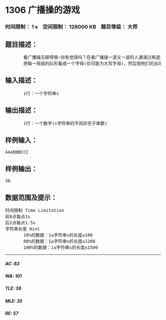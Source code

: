 # 1306 广播操的游戏   
### 时间限制： 1 s&nbsp;&nbsp;&nbsp;&nbsp;空间限制： 128000 KB&nbsp;&nbsp;&nbsp;&nbsp;题目等级： 大师  
## 题目描述：  

<pre>
       看广播操无聊得很~你有觉得吗？在看广播操一波又一波的人潮涌过再退去。觉得很没意思……于是，偶们的大神犇JHT发明了一个及其好玩的游戏~
       把每一班级的队形看成一个字母(仅可能为大写字母)，然后按他们的出场顺序无聊地排成一串，成为了一个著名的字符串！JHT神犇想看看一个年级中，一共有多少种不同的出场组合(LCZ：说白了就是求字符串内的非空子串的数量！)。
</pre>
  
  
## 输入描述：  

<pre>
       1行：一个字符串s
</pre>
  
  
## 输出描述：  

<pre>
       1行：一个数字(s字符串的不同非空子串数)
</pre>
  
  
## 样例输入：  

<pre>
AAABBBCCC
</pre>
  
  
## 样例输出：  

<pre>
36
</pre>
  
  
## 数据范围及提示：  

<pre>
时间限制 Time Limitation
前8点每点1s
后2点每点1.5s
字符串长度 Hint
       10%的数据：1≤字符串s的长度≤100
       80%的数据：1≤字符串s的长度≤1200
       100%的数据：1≤字符串s的长度≤1500
</pre>
  
  
***  

##### AC: 83  
##### WA: 101  
##### TLE: 38  
##### MLE: 35  
##### RE: 57  
